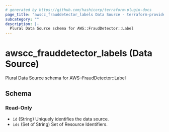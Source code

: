 ```yaml
---
# generated by https://github.com/hashicorp/terraform-plugin-docs
page_title: "awscc_frauddetector_labels Data Source - terraform-provider-awscc"
subcategory: ""
description: |-
  Plural Data Source schema for AWS::FraudDetector::Label
---
```


# awscc_frauddetector_labels (Data Source)

Plural Data Source schema for AWS::FraudDetector::Label



<!-- schema generated by tfplugindocs -->
## Schema

### Read-Only

- `id` (String) Uniquely identifies the data source.
- `ids` (Set of String) Set of Resource Identifiers.


